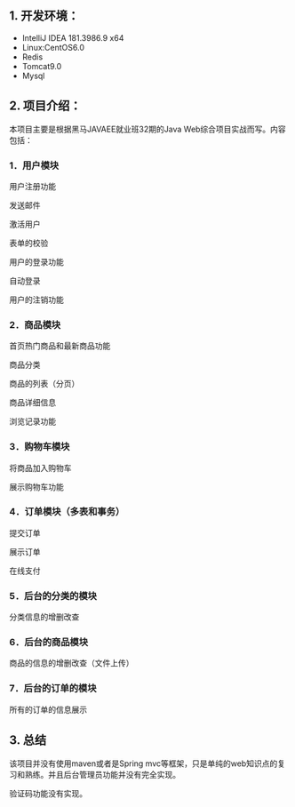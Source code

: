 ## 1. 开发环境：
- IntelliJ IDEA 181.3986.9 x64
- Linux:CentOS6.0
- Redis
- Tomcat9.0
- Mysql



## 2. 项目介绍：

本项目主要是根据黑马JAVAEE就业班32期的Java Web综合项目实战而写。内容包括：

### 1．用户模块

用户注册功能

发送邮件

激活用户

表单的校验

用户的登录功能

自动登录

用户的注销功能

### 2．商品模块

首页热门商品和最新商品功能

商品分类

商品的列表（分页）

商品详细信息

浏览记录功能

### 3．购物车模块

将商品加入购物车

展示购物车功能

### 4．订单模块（多表和事务）

提交订单

展示订单

在线支付

 

### 5．后台的分类的模块

分类信息的增删改查

### 6．后台的商品模块

商品的信息的增删改查（文件上传）

### 7．后台的订单的模块

所有的订单的信息展示



## 3. 总结

该项目并没有使用maven或者是Spring mvc等框架，只是单纯的web知识点的复习和熟练。并且后台管理员功能并没有完全实现。

验证码功能没有实现。

